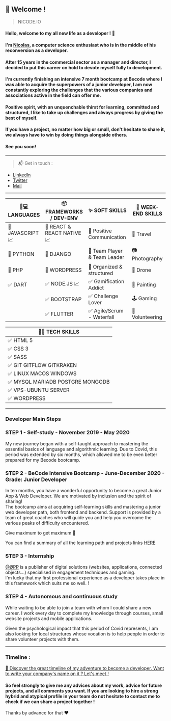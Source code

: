 ## :loudspeaker: Welcome !
> NICODE.IO

#### Hello, welcome to my all new life as a developer ! 👋 

#### I'm [Nicolas](https://www.linkedin.com/in/nicolas-denoel/), a computer science enthusiast who is in the middle of his reconversion as a developer.     
#### After 15 years in the commercial sector as a manager and director, I decided to put this career on hold to devote myself fully to development.  
#### I'm currently finishing an intensive 7 month bootcamp at Becode where I was able to acquire the superpowers of a junior developer, I am now constantly exploring the challenges that the various companies and associations active in the field can offer me.      
#### Positive spirit, with an unquenchable thirst for learning, committed and structured, I like to take up challenges and always progress by giving the best of myself.    
#### If you have a project, no matter how big or small, don't hesitate to share it, we always have to win by doing things alongside others.     

#### See you soon!  

---

> :mailbox_with_mail: Get in touch :
- [LinkedIn](linkedin.com/in/nicolas-denoel)
- [Twitter](https://twitter.com/Nicode_IO)
- [Mail](mailto:nicolas@nicode.io) 

--- 

| :iphone::computer: LANGUAGES                            |  :package: FRAMEWORKS / DEV-ENV           |  :sparkles: SOFT SKILLS                        |  :deciduous_tree: WEEK-END SKILLS |
|---------------------------------------------------------|------------------------------------------|------------------------------------------------|-----------------------------------|
| :1st_place_medal: JAVASCRIPT :chart_with_upwards_trend: |:1st_place_medal: REACT & REACT NATIVE :chart_with_upwards_trend:| :1st_place_medal: Positive Communication       | :sunrise_over_mountains: Travel   |
| :2nd_place_medal: PYTHON                                |:2nd_place_medal: DJANGO  | :2nd_place_medal: Team Player & Team Leader    | :camera: Photography              |
| :3rd_place_medal: PHP |:3rd_place_medal: WORDPRESS | :3rd_place_medal: Organized & structured       | :helicopter: Drone                |
| :white_check_mark: DART                                 |  :white_check_mark: NODE.JS :chart_with_upwards_trend:          | :white_check_mark: Gamification Addict         | :art: Painting                    |
|                                                         |:white_check_mark: BOOTSTRAP   | :white_check_mark: Challenge Lover             | :joystick: Gaming                 |
|                                                         | :white_check_mark: FLUTTER               | :white_check_mark: Agile/Scrum - Waterfall     |    :open_hands: Volunteering    | |

| :man_technologist: TECH SKILLS                          |
|---------------------------------------------------------|
| :white_check_mark: HTML 5                               |
| :white_check_mark: CSS 3                                |
| :white_check_mark: SASS                                 |
| :white_check_mark: GIT GITFLOW GITKRAKEN                |
| :white_check_mark: LINUX MACOS WINDOWS                  |
| :white_check_mark: MYSQL MARIADB POSTGRE MONGODB        |
| :white_check_mark: VPS-UBUNTU SERVER                    |
| :white_check_mark: WORDPRESS                            |

---

### Developer Main Steps

### STEP 1 - Self-study - November 2019 - May 2020

My new journey began with a self-taught approach to mastering the essential basics of language and algorithmic learning.
Due to Covid, this period was extended by six months, which allowed me to be even better prepared for my Becode bootcamp.

### STEP 2 - **BeCode** Intensive Bootcamp - June-December 2020 - Grade: Junior Developer

In ten months, you have a wonderful opportunity to become a great Junior App & Web Developer. 
We are motivated by inclusion and the spirit of sharing!   
The bootcamp aims at acquiring self-learning skills and mastering a junior web developer path, both frontend and backend. 
Support is provided by a team of great coaches who will guide you and help you overcome the various peaks of difficulty encountered.

Give maximum to get maximum :rocket:

You can find a summary of all the learning path and projects links [HERE](https://github.com/nicode-io/Becode-Learning)

### STEP 3 - Internship 

[@ØPP](http://opp.mx) is a publisher of digital solutions (websites, applications, connected objects...) specialised in engagement techniques and gaming.  
I'm lucky that my first professional experience as a developer takes place in this framework which suits me so well.  !

### STEP 4 - Autonomous and continuous study

While waiting to be able to join a team with whom I could share a new career.
I work every day to complete my knowledge through courses, small website projects and mobile applications. 

Given the psychological impact that this period of Covid represents, I am also looking for local structures whose vocation is to help people in order to share volunteer projects with them. 

---

### Timeline : 
[:calendar: Discover the great timeline of my adventure to become a developer. Want to write your company's name on it ? Let's meet !](https://timelines.gitkraken.com/timeline/2e12cc334eb0406b84bf7a6339e666c4?range=2020-05-26_2020-06-27)  

#### So feel strongly to give me any advices about my work, advice for future projects, and all comments you want. If you are looking to hire a strong hybrid and atypical profile in your team do not hesitate to contact me to check if we can share a project together !  

Thanks by advance for that :heart:  


 
